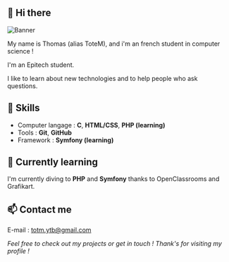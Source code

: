 ## 👋 Hi there

![Banner](https://media1.tenor.com/m/mD2wvz_dE1sAAAAd/dj-snake-hola.gif)


My name is Thomas (alias ToteM), and i'm an french student in computer science !

I'm an Epitech student.

I like to learn about new technologies and to help people who ask questions.

## 🧠 Skills

- Computer langage : **C**, **HTML/CSS**, **PHP (learning)**
- Tools : **Git**, **GitHub**
- Framework : **Symfony (learning)**

## 🚧 Currently learning

I'm currently diving to **PHP** and **Symfony** thanks to OpenClassrooms and Grafikart.

## 📫 Contact me

E-mail : totm.ytb@gmail.com

*Feel free to check out my projects or get in touch !*
*Thank's for visiting my profile !*

<!--
**totem-is-here/totem-is-here** is a ✨ _special_ ✨ repository because its `README.md` (this file) appears on your GitHub profile.

Here are some ideas to get you started:

- 🔭 I’m currently working on ...
- 🌱 I’m currently learning ...
- 👯 I’m looking to collaborate on ...
- 🤔 I’m looking for help with ...
- 💬 Ask me about ...
- 📫 How to reach me: ...
- 😄 Pronouns: ...
- ⚡ Fun fact: ...
-->
